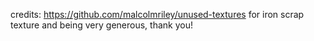 credits:
https://github.com/malcolmriley/unused-textures for iron scrap texture and being very generous, thank you!
